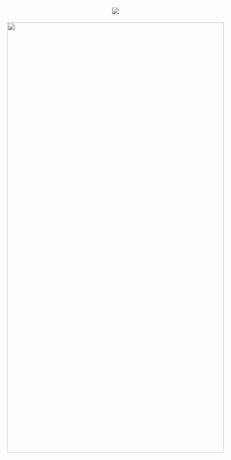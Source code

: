 <h1 align="center">
    <img src="https://readme-typing-svg.herokuapp.com/?font=Righteous&size=35&center=true&vCenter=true&width=1000&height=70&duration=4000&lines=Hi+There!+👋;+I'm+Ridwanullah+popularly+known+as+DanonymousCoder+!;" />

</h1>

<img src="https://github.com/user-attachments/assets/3371c126-58a9-49c7-95e0-478f683e89de" style="width: 100%; height: 1000px">
